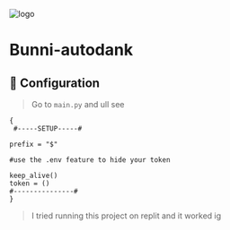 ![logo](https://i.imgur.com/yLEmwmE.jpg)
 
 # Bunni-autodank
 
 ## 🍄 Configuration
> Go to `main.py` and ull see 

```
{
 #-----SETUP-----#

prefix = "$"

#use the .env feature to hide your token

keep_alive()
token = ()
#---------------#
}
```
> I tried running this project on replit and it worked ig 
